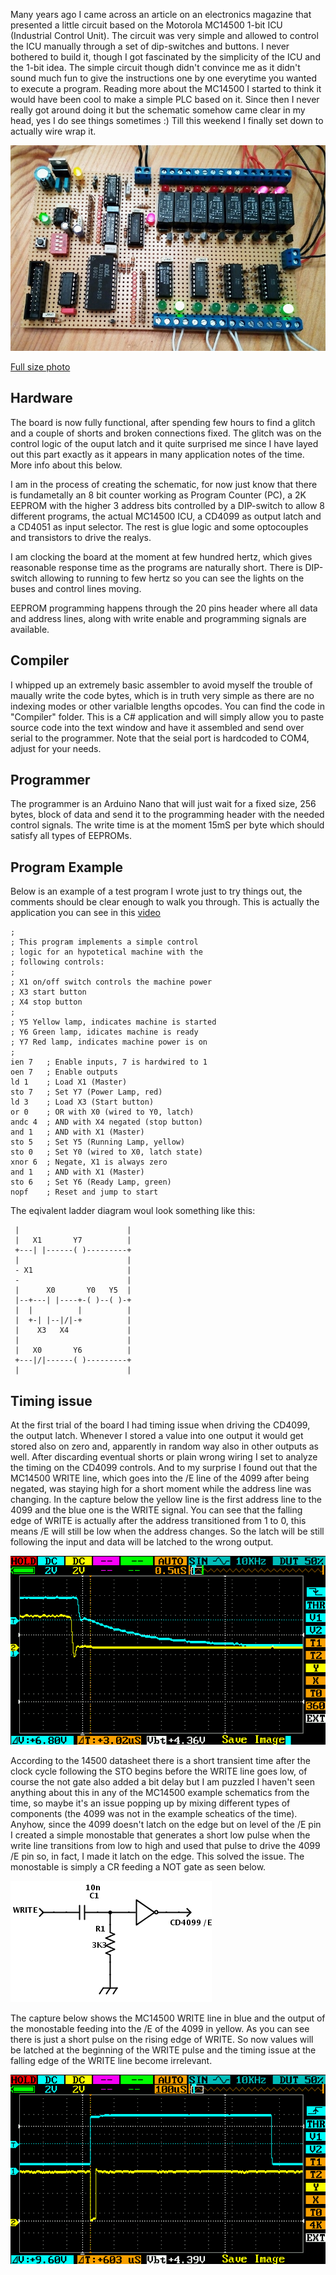 
Many years ago I came across an article on an electronics magazine that presented a little circuit based on the Motorola MC14500 1-bit ICU (Industrial Control Unit). The circuit was very simple and allowed to control the ICU manually through a set of dip-switches and buttons. I never bothered to build it, though I got fascinated by the simplicity of the ICU and the 1-bit idea. The simple circuit though didn't convince me as it didn't sound much fun to give the instructions one by one everytime you wanted to execute a program. Reading more about the MC14500 I started to think it would have been cool to make a simple PLC based on it. Since then I never really got around doing it but the schematic somehow came clear in my head, yes I do see things sometimes :) Till this weekend I finally set down to actually wire wrap it.

![Board](documentation/board.jpg)

[Full size photo](https://raw.githubusercontent.com/nicolacimmino/PLC-14500/master/documentation/board_full.jpg)

## Hardware 

The board is now fully functional, after spending few hours to find a glitch and a couple of shorts and broken connections fixed. The glitch was on the control logic of the ouput latch and it quite surprised me since I have layed out this part exactly as it appears in many application notes of the time. More info about this below.

I am in the process of creating the schematic, for now just know that there is fundametally an 8 bit counter working as Program Counter (PC), a 2K EEPROM with the higher 3 address bits controlled by a DIP-switch to allow 8 different programs, the actual MC14500 ICU, a CD4099 as output latch and a CD4051 as input selector. The rest is glue logic and some optocouples and transistors to drive the realys.

I am clocking the board at the moment at few hundred hertz, which gives reasonable response time as the programs are naturally short. There is DIP-switch allowing to running to few hertz so you can see the lights on the buses and control lines moving.

EEPROM programming happens through the 20 pins header where all data and address lines, along with write enable and programming signals are available. 

## Compiler

I whipped up an extremely basic assembler to avoid myself the trouble of maually write the code bytes, which is in truth very simple as there are no indexing modes or other varialble lengths opcodes. You can find the code in "Compiler" folder. This is a C# application and will simply allow you to paste source code into the text window and have it assembled and send over serial to the programmer. Note that the seial port is hardcoded to COM4, adjust for your needs.

## Programmer

The programmer is an Arduino Nano that will just wait for a fixed size, 256 bytes, block of data and send it to the programming header with the needed control signals. The write time is at the moment 15mS per byte which should satisfy all types of EEPROMs.

## Program Example

Below is an example of a test program I wrote just to try things out, the comments should be clear enough to walk you through. This is actually the application you can see in this [video](https://www.youtube.com/watch?v=2l-q3JkEEqE)

    ;
    ; This program implements a simple control
    ; logic for an hypotetical machine with the
    ; following controls:
    ; 
    ; X1 on/off switch controls the machine power
    ; X3 start button
    ; X4 stop button
    ;
    ; Y5 Yellow lamp, indicates machine is started
    ; Y6 Green lamp, idicates machine is ready
    ; Y7 Red lamp, indicates machine power is on
    ;
    ien 7   ; Enable inputs, 7 is hardwired to 1 
    oen 7   ; Enable outputs
    ld 1    ; Load X1 (Master)
    sto 7   ; Set Y7 (Power Lamp, red)
    ld 3    ; Load X3 (Start button)
    or 0    ; OR with X0 (wired to Y0, latch)
    andc 4  ; AND with X4 negated (stop button)
    and 1   ; AND with X1 (Master)
    sto 5   ; Set Y5 (Running Lamp, yellow)
    sto 0   ; Set Y0 (wired to X0, latch state)
    xnor 6  ; Negate, X1 is always zero
    and 1   ; AND with X1 (Master)
    sto 6   ; Set Y6 (Ready Lamp, green)
    nopf    ; Reset and jump to start

The eqivalent ladder diagram woul look something like this:


     |                        |
     |   X1       Y7          |
     +---| |------( )---------+
     |                        |
     - X1                     |
     -                        |
     |      X0       Y0   Y5  | 
     |--+---| |----+-( )--( )-+
     |  |          |          |
     |  +-| |--|/|-+          |
     |    X3   X4             |
     |                        |
     |   X0       Y6          |
     +---|/|------( )---------+
     |                        |
     

## Timing issue

At the first trial of the board I had timing issue when driving the CD4099, the output latch. Whenever I stored a value into one output it would get stored also on zero and, apparently in random way also in other outputs as well. After discarding eventual shorts or plain wrong wiring I set to analyze the timing on the CD4099 controls. And to my surprise I found out that the MC14500 WRITE line, which goes into the /E line of the 4099 after being negated, was staying high for a short moment while the address line was changing. In the capture below the yellow line is the first address line to the 4099 and the blue one is the WRITE signal. You can see that the falling edge of WRITE is actually after the address transitioned from 1 to 0, this means /E will still be low when the address changes. So the latch will be still following the input and data will be latched to the wrong output.

![capture](documentation/capture1.png)

According to the 14500 datasheet there is a short transient time after the clock cycle following the STO begins before the WRITE line goes low, of course the not gate also added a bit delay but I am puzzled I haven't seen anything about this in any of the MC14500 example schematics from the time, so maybe it's an issue popping up by mixing different types of components (the 4099 was not in the example scheatics of the time). Anyhow, since the 4099 doesn't latch on the edge but on level of the /E pin I created a simple monostable that generates a short low pulse when the write line transitions from low to high and used that pulse to drive the 4099 /E pin so, in fact, I made it latch on the edge. This solved the issue. The monostable is simply a CR feeding a NOT gate as seen below.

![capture](documentation/monostable.png)

The capture below shows the MC14500 WRITE line in blue and the output of the monostable feeding into the /E of the 4099 in yellow. As you can see there is just a short pulse on the rising edge of WRITE. So now values will be latched at the beginning of the WRITE pulse and the timing issue at the falling edge of the WRITE line become irrelevant.

![capture](documentation/capture2.png)

